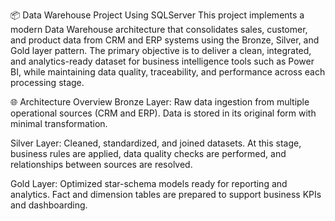 📦 Data Warehouse Project Using SQLServer
This project implements a modern Data Warehouse architecture that consolidates sales, customer, and product data from CRM and ERP systems using the Bronze, Silver, and Gold layer pattern.
The primary objective is to deliver a clean, integrated, and analytics-ready dataset for business intelligence tools such as Power BI, while maintaining data quality, traceability, and performance across each processing stage.

🌐 Architecture Overview
Bronze Layer:
Raw data ingestion from multiple operational sources (CRM and ERP). Data is stored in its original form with minimal transformation.

Silver Layer:
Cleaned, standardized, and joined datasets. At this stage, business rules are applied, data quality checks are performed, and relationships between sources are resolved.

Gold Layer:
Optimized star-schema models ready for reporting and analytics. Fact and dimension tables are prepared to support business KPIs and dashboarding.
